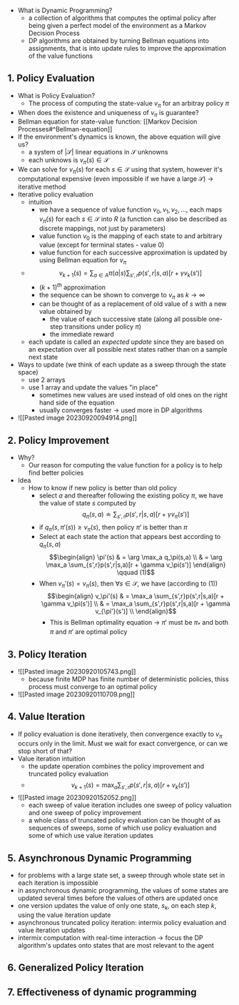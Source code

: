 - What is Dynamic Programming?
	- a collection of algorithms that computes the optimal policy after being given a perfect model of the environment as a Markov Decision Process
	- DP algorithms are obtained by turning Bellman equations into assignments, that is into update rules to improve the approximation of the value functions
## 1. Policy Evaluation
- What is Policy Evaluation?
	- The process of computing the state-value $v_\pi$ for an arbitray policy $\pi$
- When does the existence and uniqueness of $v_\pi$ is guarantee?
- Bellman equation for state-value function: [[Markov Decision Processes#^Bellman-equation]]
- If the environment's dynamics is known, the above equation will give us?
	- a system of $|\mathcal S|$ linear equations in $\mathcal S$ unknowns
	- each unknows is $v_\pi(s) \in \mathcal S$
- We can solve for $v_\pi(s)$ for each $s \in \mathcal S$ using that system, however it's computational expensive (even impossible if we have a large $\mathcal S$) $\rightarrow$ iterative method
- Iterative policy evaluation
	- intuition
		- we have a sequence of value function $v_0, v_1, v_2,...$, each maps $v_\pi(s)$ for each $s \in \mathcal S$ into $R$ (a function can also be described as discrete mappings, not just by parameters)
		- value function $v_0$ is the mapping of each state to and arbitrary value (except for terminal states - value 0)
		- value function for each successive approximation is updated by using Bellman equation for $v_\pi$
	- $$v_{k+1}(s) = \sum_{a \in A}\pi(a|s)\sum_{s',r}p(s',r|s,a)\left[r + \gamma v_k(s')\right]$$
		- $(k+1)^{th}$ approximation
		- the sequence can be shown to converge to $v_\pi$ as $k \rightarrow \infty$
		- can be thought of as a replacement of old value of $s$ with a new value obtained by
			- the value of each successive state (along all possible one-step transitions under policy $\pi$)
			- the immediate reward
	- each update is called an *expected update* since they are based on an expectation over all possible next states rather than on a sample next state
- Ways to update (we think of each update as a sweep through the state space)
	- use 2 arrays
	- use 1 array and update the values "in place"
		- sometimes new values are used instead of old ones on the right hand side of the equation
		- usually converges faster $\rightarrow$ used more in DP algorithms
- ![[Pasted image 20230920094914.png]]
## 2. Policy Improvement
- Why?
	- Our reason for computing the value function for a policy is to help find better policies
- Idea
	- How to know if new policy is better than old policy
		- select $a$ and thereafter following the existing policy $\pi$, we have the value of state $s$ computed by $$q_\pi(s,a) \doteq \sum_{s',r}p(s',r|s,a)\left[r+\gamma v_\pi(s') \right]$$
		- if $q_\pi(s,\pi'(s)) \geq v_\pi(s)$, then policy $\pi'$ is better than $\pi$
		- Select at each state the action that appears best according to $q_\pi(s,a)$ $$\begin{align} \pi'(s) & = \arg \max_a q_\pi(s,a) \\ & = \arg \max_a \sum_{s',r}p(s',r|s,a)[r + \gamma v_\pi(s')] \end{align} \qquad (1)$$
		- When $v_\pi'(s) = v_\pi(s)$, then $\forall s \in \mathcal S$, we have (according to $(1)$) $$\begin{align} v_\pi'(s)  & = \max_a \sum_{s',r}p(s',r|s,a)[r + \gamma v_\pi(s')] \\ & = \max_a \sum_{s',r}p(s',r|s,a)[r + \gamma v_{\pi'}(s')] \\ \end{align}$$
			- This is Bellman optimality equation $\rightarrow$ $\pi'$ must be $\pi_*$ and both $\pi$ and $\pi'$ are optimal policy
## 3. Policy Iteration
- ![[Pasted image 20230920105743.png]]
	- because finite MDP has finite number of deterministic policies, thiss process must converge to an optimal policy
- ![[Pasted image 20230920110709.png]]
## 4. Value Iteration
- If policy evaluation is done iteratively, then convergence exactly to $v_\pi$ occurs only in the limit. Must we wait for exact convergence, or can we stop short of that?
- Value iteration intuition
	- the update operation combines the policy improvement and truncated policy evaluation
	- $$v_{k+1}(s) = \max_a\sum_{s',r}p(s',r|s,a)[r+v_k(s')]$$
- ![[Pasted image 20230920152052.png]]
	- each sweep of value iteration includes one sweep of policy valuation and one sweep of policy improvement
	- a whole class of truncated policy evaluation can be thought of as sequences of sweeps, some of which use policy evaluation and some of which use value iteration updates
## 5. Asynchronous Dynamic Programming
- for problems with a large state set, a sweep through whole state set in each iteration is impossible
- in assynchronous dynamic programming, the values of some states are updated several times before the values of others are updated once
- one version updates the value of only one state, $s_k$, on each step $k$, using the value iteration update
- asynchronous truncated policy iteration: intermix policy evaluation and value iteration updates
- intermix computation with real-time interaction $\rightarrow$ focus the DP algorithm's updates onto states that are most relevant to the agent
## 6. Generalized Policy Iteration
## 7. Effectiveness of dynamic programming